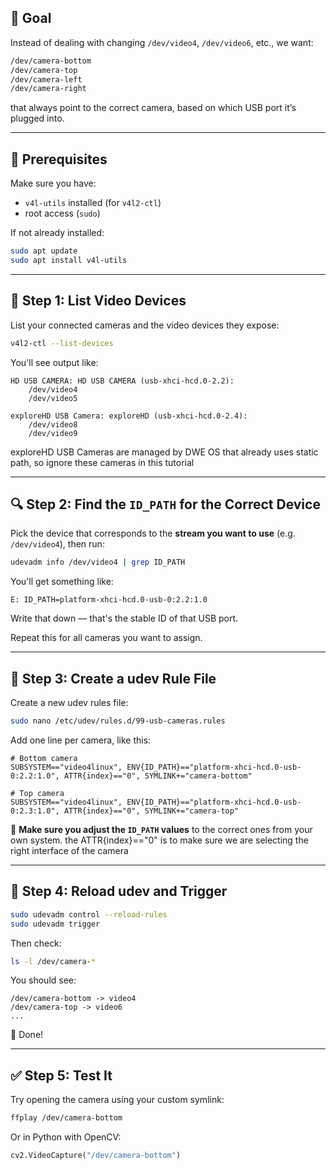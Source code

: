 ## 🎯 **Goal**

Instead of dealing with changing `/dev/video4`, `/dev/video6`, etc., we want:

```bash
/dev/camera-bottom
/dev/camera-top
/dev/camera-left
/dev/camera-right
```

that always point to the correct camera, based on which USB port it’s plugged into.

---

## 🧰 Prerequisites

Make sure you have:

* `v4l-utils` installed (for `v4l2-ctl`)
* root access (`sudo`)

If not already installed:

```bash
sudo apt update
sudo apt install v4l-utils
```

---

## 📝 Step 1: List Video Devices

List your connected cameras and the video devices they expose:

```bash
v4l2-ctl --list-devices
```

You'll see output like:

```
HD USB CAMERA: HD USB CAMERA (usb-xhci-hcd.0-2.2):
    /dev/video4
    /dev/video5

exploreHD USB Camera: exploreHD (usb-xhci-hcd.0-2.4):
    /dev/video8
    /dev/video9
```

exploreHD USB Cameras are managed by DWE OS that already uses static path, so ignore these cameras in this tutorial

---

## 🔍 Step 2: Find the `ID_PATH` for the Correct Device

Pick the device that corresponds to the **stream you want to use** (e.g. `/dev/video4`), then run:

```bash
udevadm info /dev/video4 | grep ID_PATH
```

You'll get something like:

```
E: ID_PATH=platform-xhci-hcd.0-usb-0:2.2:1.0
```

Write that down — that's the stable ID of that USB port.

Repeat this for all cameras you want to assign.

---

## 🧩 Step 3: Create a udev Rule File

Create a new udev rules file:

```bash
sudo nano /etc/udev/rules.d/99-usb-cameras.rules
```

Add one line per camera, like this:

```udev
# Bottom camera
SUBSYSTEM=="video4linux", ENV{ID_PATH}=="platform-xhci-hcd.0-usb-0:2.2:1.0", ATTR{index}=="0", SYMLINK+="camera-bottom"

# Top camera
SUBSYSTEM=="video4linux", ENV{ID_PATH}=="platform-xhci-hcd.0-usb-0:2.3:1.0", ATTR{index}=="0", SYMLINK+="camera-top"
```

📌 **Make sure you adjust the `ID_PATH` values** to the correct ones from your own system.
the ATTR{index}=="0" is to make sure we are selecting the right interface of the camera

---

## 🔄 Step 4: Reload udev and Trigger

```bash
sudo udevadm control --reload-rules
sudo udevadm trigger
```

Then check:

```bash
ls -l /dev/camera-*
```

You should see:

```
/dev/camera-bottom -> video4
/dev/camera-top -> video6
...
```

🎉 Done!

---

## ✅ Step 5: Test It

Try opening the camera using your custom symlink:

```bash
ffplay /dev/camera-bottom
```

Or in Python with OpenCV:

```python
cv2.VideoCapture("/dev/camera-bottom")
```
